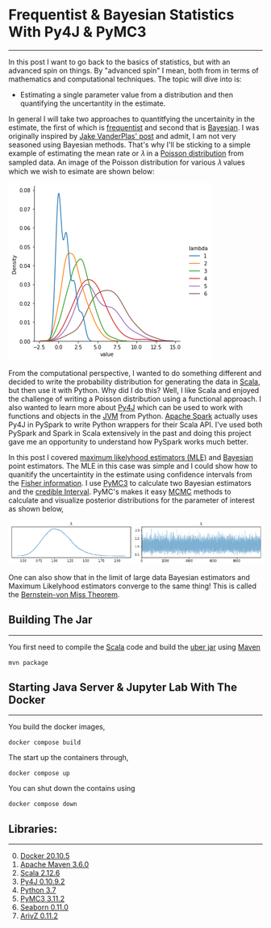 # Frequentist & Bayesian Statistics With Py4J & PyMC3
----------

In this post I want to go back to the basics of statistics, but with an advanced spin on things. By "advanced spin" I mean, both from in terms of mathematics and computational techniques. The topic will dive into is:

- Estimating a single parameter value from a distribution and then quantifying the uncertantity in the estimate.
    
In general I will take two approaches to quantitfying the uncertainity in the estimate, the first of which is [frequentist](https://en.wikipedia.org/wiki/Frequentist_inference) and second that is [Bayesian](https://en.wikipedia.org/wiki/Bayesian_statistics). I was originally inspired by [Jake VanderPlas' post](http://jakevdp.github.io/blog/2014/03/11/frequentism-and-bayesianism-a-practical-intro/) and admit, I am not very seasoned using Bayesian methods. That's why I'll be sticking to a simple example of estimating the mean rate or 𝜆 in a [Poisson distribution](https://en.wikipedia.org/wiki/Poisson_distribution#) from sampled data.  An image of the Poisson distribution for various 𝜆 values which we wish to esimate are shown below:

![Poisson](images/poisson.png)

From the computational perspective, I wanted to do something different and decided to write the probability distribution for generating the data in [Scala](https://www.scala-lang.org/), but then use it with Python. Why did I do this? Well, I like Scala and enjoyed the challenge of writing a Poisson distribution using a functional approach. I also wanted to learn more about [Py4J](https://www.py4j.org/) which can be used to work with functions and objects in the [JVM](https://en.wikipedia.org/wiki/Java_virtual_machine) from Python. [Apache Spark](https://spark.apache.org/) actually uses Py4J in PySpark to write Python wrappers for their Scala API. I've used both PySpark and Spark in Scala extensively in the past and doing this project gave me an opportunity to understand how PySpark works much better.

In this post I covered [maximum likelyhood estimators (MLE)](https://en.wikipedia.org/wiki/Maximum_likelihood_estimation) and [Bayesian](https://en.wikipedia.org/wiki/Bayesian_inference) point estimators. The MLE in this case was simple and I could show how to quanitify the uncertaintity in the estimate using confidence intervals from the [Fisher information](https://en.wikipedia.org/wiki/Fisher_information). I use [PyMC3](https://docs.pymc.io/) to calculate two Bayesian estimators and the [credible Interval](https://en.wikipedia.org/wiki/Credible_interval). PyMC's makes it easy [MCMC](https://en.wikipedia.org/wiki/Markov_chain_Monte_Carlo) methods to calculate and visualize posterior distributions for the parameter of interest as shown below,

![posterior.png](images/posterior.png)

One can also show that in the limit of large data Bayesian estimators and Maximum Likelyhood estimators converge to the same thing! This is called the [Bernstein-von Miss Theorem](
https://en.wikipedia.org/wiki/Bernstein%E2%80%93von_Mises_theorem).


## Building The Jar
--------
You first need to compile the [Scala](https://www.scala-lang.org/) code and build the [uber jar](https://stackoverflow.com/questions/11947037/what-is-an-uber-jar) using [Maven](https://maven.apache.org/)

	mvn package
    
## Starting Java Server & Jupyter Lab With The Docker
--------------------
You build the docker images,

    docker compose build

The start up the containers through,

    docker compose up

You can shut down the contains using 

    docker compose down

## Libraries:
----------
0. [Docker 20.10.5](https://www.docker.com/)
1. [Apache Maven 3.6.0](https://maven.apache.org/)
2. [Scala 2.12.6](https://www.scala-lang.org/)
3. [Py4J 0.10.9.2](https://www.py4j.org/)
4. [Python 3.7](https://www.python.org/)
5. [PyMC3 3.11.2](https://docs.pymc.io/)
6. [Seaborn 0.11.0](https://seaborn.pydata.org/)
7. [ArivZ 0.11.2](https://arviz-devs.github.io/arviz/)




